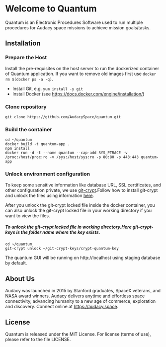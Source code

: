 # Welcome to Quantum

Quantum is an Electronic Procedures Software used to run multiple procedures for Audacy space missions to achieve mission goals/tasks.

## Installation

### Prepare the Host

Install the pre-requisites on the host server to run the dockerized container of Quantum application. If you want to remove old images first use `docker rm $(docker ps -a -q)`. 

* Install Git, e.g. `yum install -y git`
* Install Docker (see https://docs.docker.com/engine/installation/)

### Clone repository 

```
git clone https://github.com/AudacySpace/quantum.git
```

### Build the container

```
cd ~/quantum
docker build -t quantum-app .
npm install
docker run -d -t --name quantum --cap-add SYS_PTRACE -v /proc:/host/proc:ro -v /sys:/host/sys:ro -p 80:80 -p 443:443 quantum-app
```

### Unlock environment configuration

To keep some sensitive information like database URL, SSL certificates, and other configuration private, we use [git-crypt](https://www.agwa.name/projects/git-crypt/).Follow how to install git-crypt and unlock the files using information [here](https://apps.audacy.space:8443/display/SOFT/Encrypt+Github+files).

After you unlock the git-crypt locked file inside the docker container, you can also unlock the git-crypt locked file in your working directory if you want to view the files.

##### To unlock the git-crypt locked file in working directory.Here git-crypt-keys is the folder name where the key exists.

```
cd ~/quantum
git-crypt unlock ~/git-crypt-keys/crypt-quantum-key
```

The quantum GUI will be running on http://localhost using staging database by default.

## About Us
Audacy was launched in 2015 by Stanford graduates, SpaceX veterans, and NASA award winners. Audacy delivers anytime and effortless space connectivity, advancing humanity to a new age of commerce, exploration and discovery. Connect online at https://audacy.space.

## License
Quantum is released under the MIT License. For license (terms of use), please refer to the file LICENSE.
